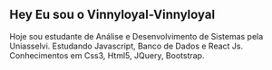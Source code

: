 ## Hey Eu sou o Vinnyloyal-Vinnyloyal


Hoje sou estudante de Análise e Desenvolvimento de Sistemas pela Uniasselvi.
Estudando Javascript, Banco de Dados e React Js.
Conhecimentos em Css3, Html5, JQuery, Bootstrap.
